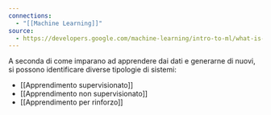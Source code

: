 ```yaml
---
connections:
  - "[[Machine Learning]]"
source:
  - https://developers.google.com/machine-learning/intro-to-ml/what-is-ml?hl=it
---
```

A seconda di come imparano ad apprendere dai dati e generarne di nuovi, si possono identificare diverse tipologie di sistemi:
- [[Apprendimento supervisionato]]
- [[Apprendimento non supervisionato]]
- [[Apprendimento per rinforzo]]
